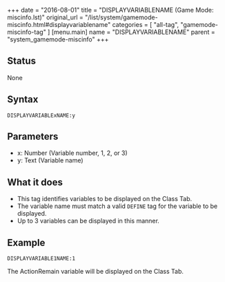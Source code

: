 +++
date = "2016-08-01"
title = "DISPLAYVARIABLENAME (Game Mode: miscinfo.lst)"
original_url = "/list/system/gamemode-miscinfo.html#displayvariablename"
categories = [ "all-tag", "gamemode-miscinfo-tag" ]
[menu.main]
    name = "DISPLAYVARIABLENAME"
    parent = "system_gamemode-miscinfo"
+++

## Status

None

## Syntax

`DISPLAYVARIABLExNAME:y`

## Parameters

-   x: Number (Variable number, 1, 2, or 3)
-   y: Text (Variable name)



What it does
------------

-   This tag identifies variables to be displayed on the Class Tab.
-   The variable name must match a valid `DEFINE` tag for the variable
    to be displayed.
-   Up to 3 variables can be displayed in this manner.

Example
-------

`DISPLAYVARIABLE1NAME:1`

The ActionRemain variable will be displayed on the Class Tab.

